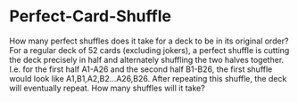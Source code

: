# Perfect-Card-Shuffle
How many perfect shuffles does it take for a deck to be in its original order?
For a regular deck of 52 cards (excluding jokers), a perfect shuffle is cutting the deck precisely in half and alternately shuffling the two halves together.
I.e. for the first half A1-A26 and the second half B1-B26, the first shuffle would look like A1,B1,A2,B2...A26,B26.
After repeating this shuffle, the deck will eventually repeat. How many shuffles will it take?
